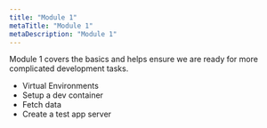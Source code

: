 ```yaml
---
title: "Module 1"
metaTitle: "Module 1"
metaDescription: "Module 1"
---
```


Module 1 covers the basics and helps ensure we are ready for
more complicated development tasks.

* Virtual Environments
* Setup a dev container
* Fetch data
* Create a test app server

